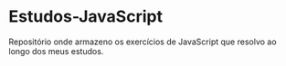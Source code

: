 # Estudos-JavaScript
Repositório onde armazeno os exercícios de JavaScript que resolvo ao longo dos meus estudos.
